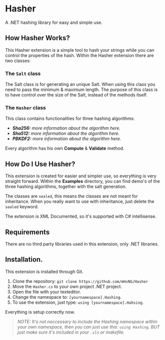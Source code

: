 # Hasher

A .NET hashing library for easy and simple use.

## How Hasher Works?

This Hasher extension is a simple tool to hash your strings while you can control the properties of the hash. Within the Hasher extension there are two classes:

### The `Salt` class

The Salt class is for generating an unique Salt. When using this class you need to pass the minimum & maximum length. The purpose of this class is to have control over the size of the Salt, instead of the methods itself.

### The `Hasher` class

This class contains functionalities for three hashing algorithms:

* ***Sha256:*** *more information about the algorithm here.*
* ***Sha512:*** *more information about the algorithm here.*
* ***PBKDF2:*** *more information about the algorithm here.*

Every algorithm has his own **Compute** & **Validate** method. 

## How Do I Use Hasher?

This extension is created for easier and simpler use, so everything is very straight forward. Within the **Examples** directory, you can find demo's of the three hashing algorithms, together with the salt generation.

The classes are `sealed`, this means the classes are not meant for inheritance. When you really want to use with inheritance, just delete the `sealed` keyword.

The extension is XML Documented, so it's supported with C# intellisense.

## Requirements

There are no third party libraries used in this extension, only .NET libraries.

## Installation.

This extension is installed through Git.

1. Clone the repository: `git clone https://github.com/mHvNG/Hasher`
2. Move the `Hasher.cs` to your own project .NET project.
3. Open the file with your texteditor.
4. Change the namespace to: `[yournamespace].Hashing`.
5. To use the extension, just type: `using [yournamespace].Hahsing`.

Everything is setup correctly now.

> *NOTE: It's not neccessary to include the Hashing namespace within your own namespace, then you can just use this: `using Hashing`. BUT just make sure it's included in your `.sln` or makefile.*
